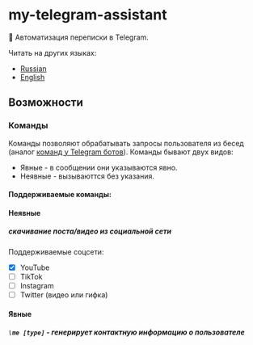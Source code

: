 # my-telegram-assistant
:robot: Автоматизация переписки в Telegram.

Читать на других языках:
* [Russian](README.ru.md)
* [English](README.md)

## Возможности

### Команды
Команды позволяют обрабатывать запросы пользователя из бесед (аналог [команд у Telegram ботов](https://core.telegram.org/bots)).
Команды бывают двух видов:
* Явные - в сообщении они указываются явно.
* Неявные - вызываюттся без указания.

#### Поддерживаемые команды:

#### Неявные
##### скачивание поста/видео из социальной сети
Поддерживаемые соцсети:
* [x] YouTube
* [ ] TikTok
* [ ] Instagram
* [ ] Twitter (видео или гифка)

#### Явные
##### `\me [type]` - генерирует контактную информацию о пользователе
